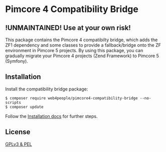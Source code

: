 # Pimcore 4 Compatibility Bridge 

## !UNMAINTAINED! Use at your own risk! 

This package contains the Pimcore 4 compatibilty bridge, which adds the ZF1 dependency and some classes to 
provide a fallback/bridge onto the ZF environment in Pimcore 5 projects. By using this package, you can gradually
migrate your Pimcore 4 projects (Zend Framework) to Pimcore 5 (Symfony).
  
## Installation

Install the compatibility bridge package:

```
$ composer require web4people/pimcore4-compatibility-bridge --no-scripts
$ composer update
```

Follow the [Installation docs](https://www.pimcore.org/docs/5.0.0/Installation_and_Upgrade/Updating_Pimcore/Upgrade_from_4_to_5/Migrate_for_Compatibility_Bridge.html)
for further steps.

## License
[GPLv3 & PEL](./LICENSE.md)
